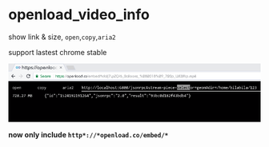 # openload_video_info

show link & size, `open`,`copy`,`aria2`

support lastest chrome stable

![](https://raw.githubusercontent.com/tkkcc/openload_video_info/master/readme/DeepinScreenshot_select-area_20180420104353.png)

**now only include `http*://*openload.co/embed/*`**